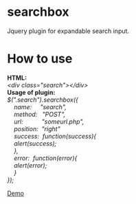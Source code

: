 searchbox
=========

Jquery plugin for expandable search input.

How to use
==========

  <b>HTML:</b><br>
  <i>&lt;div class="search"&gt;&lt;/div&gt;<br/></i>
  <b>Usage of plugin:</b><br>
  <i>$(".search").searchbox({<br>
      &nbsp;&nbsp;&nbsp;&nbsp;name:&nbsp;&nbsp;&nbsp;&nbsp;&nbsp;"search",<br>
      &nbsp;&nbsp;&nbsp;&nbsp;method:&nbsp;&nbsp;&nbsp;"POST",<br>
      &nbsp;&nbsp;&nbsp;&nbsp;url:&nbsp;&nbsp;&nbsp;&nbsp;&nbsp;&nbsp;&nbsp;&nbsp;&nbsp;&nbsp;&nbsp;"someurl.php",<br>
      &nbsp;&nbsp;&nbsp;&nbsp;position:&nbsp;&nbsp;"right"<br>
      &nbsp;&nbsp;&nbsp;&nbsp;success:&nbsp;&nbsp;function(success){<br>
      &nbsp;&nbsp;&nbsp;&nbsp;alert(success);<br>
      &nbsp;&nbsp;&nbsp;&nbsp;},<br>
      &nbsp;&nbsp;&nbsp;&nbsp;error:&nbsp;&nbsp;function(error){<br>
      &nbsp;&nbsp;&nbsp;&nbsp;alert(error);<br>
      &nbsp;&nbsp;&nbsp;&nbsp;}<br>
  });</i>
  
<a href="http://jsfiddle.net/Lw3CN/18/embedded/result/">Demo</a>
